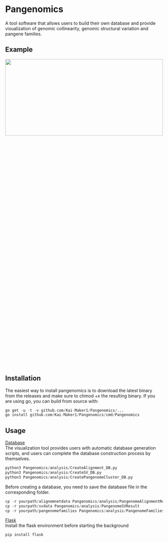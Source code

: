 # Pangenomics
A tool software that allows users to build their own database and provide visualization of genomic collinearity, genomic structural variation and pangene families.
## Example

<div algin="center">
  <img src="https://github.com/Kai-Maker1/Pangenomics/images/example.png" width=100% height=25%>
</div>  

## Installation
The easiest way to install pangenomics is to download the latest binary from the releases and make sure to chmod +x the resulting binary.
If you are using go, you can build from source with:
```python
go get -u -t -v github.com/Kai-Maker1/Pangenomics/...
go install github.com/Kai-Maker1/Pangenomics/cmd/Pangenomics
```
## Usage
[Database](#部分标题)  
The visualization tool provides users with automatic database generation scripts, and users can complete the database construction process by themselves.
```python
python3 Pangenomics/analysis/CreateAlignment_DB.py
python3 Pangenomics/analysis/CreateSV_DB.py
python3 Pangenomics/analysis/CreatePangenomeCluster_DB.py
```
Before creating a database, you need to save the database file in the corresponding folder.
```python
cp -r yourpath/alignemnetdata Pangenomics/analysis/PangenomeAlignmentResult
cp -r yourpath/svdata Pangenomics/analysis/PangenomeSVResult
cp -r yourpath/pangenomefamilies Pangenomics/analysis/PangenomeFamiliesResult
```
[Flask](#部分标题)  
Install the flask environment before starting the background
```python
pip install flask
```
